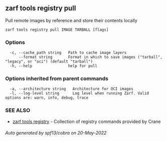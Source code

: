 ## zarf tools registry pull

Pull remote images by reference and store their contents locally

```
zarf tools registry pull IMAGE TARBALL [flags]
```

### Options

```
  -c, --cache_path string   Path to cache image layers
      --format string       Format in which to save images ("tarball", "legacy", or "oci") (default "tarball")
  -h, --help                help for pull
```

### Options inherited from parent commands

```
  -a, --architecture string   Architecture for OCI images
  -l, --log-level string      Log level when running Zarf. Valid options are: warn, info, debug, trace
```

### SEE ALSO

* [zarf tools registry](zarf_tools_registry.md)	 - Collection of registry commands provided by Crane

###### Auto generated by spf13/cobra on 20-May-2022

